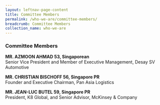 ```yaml
---
layout: leftnav-page-content
title: Committee Members
permalink: /who-we-are/committee-members/
breadcrumb: Committee Members
collection_name: who-we-are
---
```


### **Committee Members**

**MR. AZMOON AHMAD 53, Singaporean** <br>
Senior Vice President and Member of Executive Management, Desay SV Automotive

**MR. CHRISTIAN BISCHOFF 56, Singapore PR** <br>
Founder and Executive Chairman, Pan Asia Logistics

**MR. JEAN-LUC BUTEL 59, Singapore PR** <br>
President, K8 Global, and Senior Advisor, McKinsey & Company
